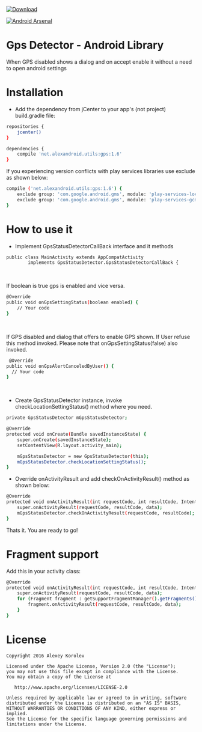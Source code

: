 [ ![Download](https://api.bintray.com/packages/pulimet/utils/gps/images/download.svg) ](https://bintray.com/pulimet/utils/gps/_latestVersion)

[![Android Arsenal](https://img.shields.io/badge/Android%20Arsenal-GpsDetector-brightgreen.svg?style=flat)](http://android-arsenal.com/details/1/4916)

# Gps Detector - Android Library

When GPS disabled shows a dialog and on accept enable it without a need to open android settings

# Installation

- Add the dependency from jCenter to your app's (not project) build.gradle file:

```sh
repositories {
    jcenter()
}

dependencies {
    compile 'net.alexandroid.utils:gps:1.6'
}
```

If you experiencing version conflicts with play services libraries use exclude as shown below:
```sh
compile ('net.alexandroid.utils:gps:1.6') {
    exclude group: 'com.google.android.gms', module: 'play-services-location'
    exclude group: 'com.google.android.gms', module: 'play-services-gcm'
}
```    

# How to use it

- Implement GpsStatusDetectorCallBack interface and it methods
```sh
public class MainActivity extends AppCompatActivity 
        implements GpsStatusDetector.GpsStatusDetectorCallBack { 
```
<br>

If boolean is true gps is enabled and vice versa.
```sh
@Override
public void onGpsSettingStatus(boolean enabled) {
    // Your code
}
```
<br>

If GPS disabled and dialog that offers to enable GPS shown. If User refuse this method invoked. 
Please note that onGpsSettingStatus(false) also invoked.
```sh    
 @Override
public void onGpsAlertCanceledByUser() {
  // Your code
}  
```
<br>



- Create GpsStatusDetector instance, invoke checkLocationSettingStatus() method where you need.
```sh
private GpsStatusDetector mGpsStatusDetector;

@Override
protected void onCreate(Bundle savedInstanceState) {
    super.onCreate(savedInstanceState);
    setContentView(R.layout.activity_main);

    mGpsStatusDetector = new GpsStatusDetector(this);
    mGpsStatusDetector.checkLocationSettingStatus();
}
```

- Override onActivityResult and add checkOnActivityResult() method as shown below:
```sh
@Override
protected void onActivityResult(int requestCode, int resultCode, Intent data) {
    super.onActivityResult(requestCode, resultCode, data);
    mGpsStatusDetector.checkOnActivityResult(requestCode, resultCode);
}  
```

 Thats it. You are ready to go!
 
 
# Fragment support
 
 
 Add this in your activity class:
 
 ```sh
 @Override
 protected void onActivityResult(int requestCode, int resultCode, Intent data) {
     super.onActivityResult(requestCode, resultCode, data);
     for (Fragment fragment : getSupportFragmentManager().getFragments()) {
         fragment.onActivityResult(requestCode, resultCode, data);
     }
}
 ```


# License

```
Copyright 2016 Alexey Korolev

Licensed under the Apache License, Version 2.0 (the "License");
you may not use this file except in compliance with the License.
You may obtain a copy of the License at

   http://www.apache.org/licenses/LICENSE-2.0

Unless required by applicable law or agreed to in writing, software
distributed under the License is distributed on an "AS IS" BASIS,
WITHOUT WARRANTIES OR CONDITIONS OF ANY KIND, either express or implied.
See the License for the specific language governing permissions and
limitations under the License.
```
